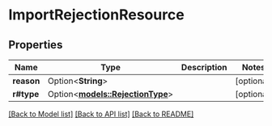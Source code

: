 # ImportRejectionResource

## Properties

Name | Type | Description | Notes
------------ | ------------- | ------------- | -------------
**reason** | Option<**String**> |  | [optional]
**r#type** | Option<[**models::RejectionType**](RejectionType.md)> |  | [optional]

[[Back to Model list]](../README.md#documentation-for-models) [[Back to API list]](../README.md#documentation-for-api-endpoints) [[Back to README]](../README.md)


